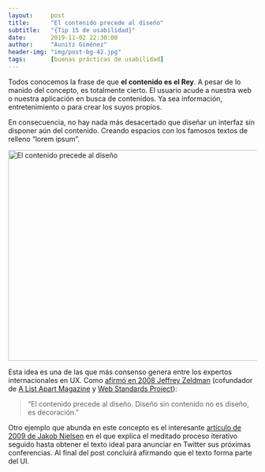 ```yaml
---
layout:     post
title:      "El contenido precede al diseño"
subtitle:   "{Tip 15 de usabilidad}"
date:       2019-11-02 22:30:00
author:     "Aunitz Giménez"
header-img: "img/post-bg-42.jpg"
tags:       [buenas prácticas de usabilidad]
---
```


<p>Todos conocemos la frase de que <strong>el contenido es el Rey</strong>. A pesar de lo manido del concepto, es totalmente cierto. El usuario acude a nuestra web o nuestra aplicación en busca de contenidos. Ya sea información, entretenimiento o para crear los suyos propios.</p>

<p>En consecuencia, no hay nada más desacertado que diseñar un interfaz sin disponer aún del contenido. Creando espacios con los famosos textos de relleno “lorem ipsum”.</p>

<p><img src="{{ site.baseurl }}/img/tip-15-contenido-precede-diseno.png" loading="lazy" alt="El contenido precede al diseño" width="722" height="428"></p>

<p>Esta idea es una de las que más consenso genera entre los expertos internacionales en UX. Como <a href="https://twitter.com/zeldman/statuses/804159148" target="_blank" rel="noopener noreferrer">afirmó en 2008 Jeffrey Zeldman</a> (cofundador de <a href="https://alistapart.com/" target="_blank" rel="noopener noreferrer">A List Apart Magazine</a> y <a href="https://www.webstandards.org/" target="_blank" rel="noopener noreferrer">Web Standards Project</a>):</p>

<blockquote>“El contenido precede al diseño. Diseño sin contenido no es diseño, es decoración.”</blockquote>

<p>Otro ejemplo que abunda en este concepto es el interesante <a href="https://www.nngroup.com/articles/twitter-postings-iterative-design/" target="_blank" rel="noopener noreferrer">artículo de 2009 de Jakob Nielsen</a> en el que explica el meditado proceso iterativo seguido hasta obtener el texto ideal para anunciar en Twitter sus próximas conferencias. Al final del post concluirá afirmando que el texto forma parte del UI.</p>